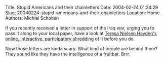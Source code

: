 Title: Stupid Americans and their chainletters
Date: 2004-02-24 01:24:29
Slug: 20040224-stupid-americans-and-their-chainletters
Location: Home
Authors: Michiel Scholten

<p>If you recently received a letter in support of the Iraq war, urging you to pass it along to your local paper, have a look at <a href="http://nielsenhayden.com/makinglight/archives/004756.html">Teresa Nielsen Hayden's online, interactive, participatory shredding</a> of it before you do.</p>
<p>Now those letters are kinda scary. What kind of people are behind them? They sound like they have the intelligence of a fruitbat. Brrr.</p>